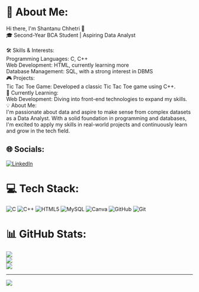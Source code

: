 # 💫 About Me:
Hi there, I'm Shantanu Chhetri 👋<br>🎓 Second-Year BCA Student | Aspiring Data Analyst<br><br>🛠 Skills & Interests:<br>Programming Languages: C, C++<br>Web Development: HTML, currently learning more<br>Database Management: SQL, with a strong interest in DBMS<br>🎮 Projects:<br>Tic Tac Toe Game: Developed a classic Tic Tac Toe game using C++.<br>🌱 Currently Learning:<br>Web Development: Diving into front-end technologies to expand my skills.<br>💡 About Me:<br>I'm passionate about data and aspire to make sense from complex datasets as a Data Analyst. With a solid foundation in programming and databases, I'm excited to apply my skills in real-world projects and continuously learn and grow in the tech field.


## 🌐 Socials:
[![LinkedIn](https://img.shields.io/badge/LinkedIn-%230077B5.svg?logo=linkedin&logoColor=white)]((https://www.linkedin.com/in/shantanu-chhetri/)) 

# 💻 Tech Stack:
![C](https://img.shields.io/badge/c-%2300599C.svg?style=for-the-badge&logo=c&logoColor=white) ![C++](https://img.shields.io/badge/c++-%2300599C.svg?style=for-the-badge&logo=c%2B%2B&logoColor=white) ![HTML5](https://img.shields.io/badge/html5-%23E34F26.svg?style=for-the-badge&logo=html5&logoColor=white) ![MySQL](https://img.shields.io/badge/mysql-4479A1.svg?style=for-the-badge&logo=mysql&logoColor=white) ![Canva](https://img.shields.io/badge/Canva-%2300C4CC.svg?style=for-the-badge&logo=Canva&logoColor=white) ![GitHub](https://img.shields.io/badge/github-%23121011.svg?style=for-the-badge&logo=github&logoColor=white) ![Git](https://img.shields.io/badge/git-%23F05033.svg?style=for-the-badge&logo=git&logoColor=white)
# 📊 GitHub Stats:
![](https://github-readme-stats.vercel.app/api?username=Shantanu-Ch&theme=dark&hide_border=false&include_all_commits=false&count_private=false)<br/>
![](https://github-readme-streak-stats.herokuapp.com/?user=Shantanu-Ch&theme=dark&hide_border=false)<br/>
![](https://github-readme-stats.vercel.app/api/top-langs/?username=Shantanu-Ch&theme=dark&hide_border=false&include_all_commits=false&count_private=false&layout=compact)

---
[![](https://visitcount.itsvg.in/api?id=Shantanu-Ch&icon=0&color=0)](https://visitcount.itsvg.in)

<!-- Proudly created with GPRM ( https://gprm.itsvg.in ) -->
